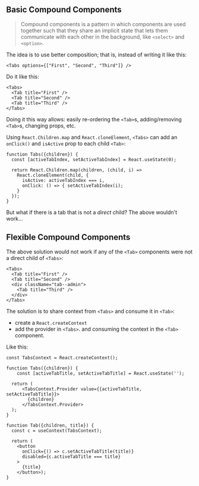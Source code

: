 ﻿## Basic Compound Components

> Compound components is a pattern in which components are used together such that they share an implicit state that lets them communicate with each other in the background, like `<select>` and `<option>`.

The idea is to use better composition; that is, instead of writing it like this:

    <Tabs options={["First", "Second", "Third"]} />

Do it like this:

    <Tabs>
      <Tab title="First" />
      <Tab title="Second" />
      <Tab title="Third" />
    </Tabs>

Doing it this way allows: easily re-ordering the `<Tab>`s, adding/removing `<Tab>`s, changing props, etc.

Using `React.Children.map` and `React.cloneElement`, `<Tabs>` can add an `onClick()` and `isActive` prop to each child `<Tab>`:


    function Tabs({children}) {
      const [activeTabIndex, setActiveTabIndex] = React.useState(0);
      
      return React.Children.map(children, (child, i) =>
	    React.cloneElement(child, {
	      isActive: activeTabIndex === i,
	      onClick: () => { setActiveTabIndex(i);
	    }
	  });
    }


But what if there is a tab that is not  a _direct_ child?  The above wouldn't work...

## Flexible Compound Components

The above solution would not work if any of the `<Tab>` components were not a direct child of `<Tabs>`:

    <Tabs>
      <Tab title="First" />
      <Tab title="Second" />
      <div className="tab--admin">
	    <Tab title="Third" />
	  </div>
    </Tabs>
    
The solution is to share context from `<Tabs>` and consume it in `<Tab>`:
- create a  `React.createContext`  
- add the provider in  `<Tabs>`. and consuming the context in the `<Tab>` component.

Like this:

    const TabsContext = React.createContext();

    function Tabs({children}) {
        const [activeTabTitle, setActiveTabTitle] = React.useState('');
            
      return (
          <TabsContext.Provider value={{activeTabTitle, setActiveTabTitle}}>
            {children}
          </TabsContext.Provider>
      );
    }

    function Tab({children, title}) {
      const c = useContext(TabsContext);
      
      return (
        <button
          onClick={() => c.setActiveTabTitle(title)}
          disabled={c.activeTabTitle === title}
        >
          {title}
        </button>);
    }
